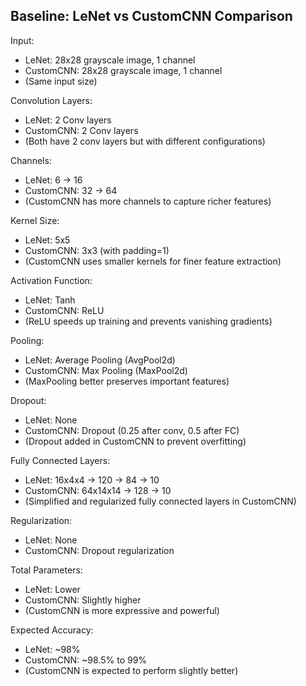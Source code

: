 Baseline: LeNet vs CustomCNN Comparison
----------------------------------------

Input:
- LeNet: 28x28 grayscale image, 1 channel
- CustomCNN: 28x28 grayscale image, 1 channel
- (Same input size)

Convolution Layers:
- LeNet: 2 Conv layers
- CustomCNN: 2 Conv layers
- (Both have 2 conv layers but with different configurations)

Channels:
- LeNet: 6 → 16
- CustomCNN: 32 → 64
- (CustomCNN has more channels to capture richer features)

Kernel Size:
- LeNet: 5x5
- CustomCNN: 3x3 (with padding=1)
- (CustomCNN uses smaller kernels for finer feature extraction)

Activation Function:
- LeNet: Tanh
- CustomCNN: ReLU
- (ReLU speeds up training and prevents vanishing gradients)

Pooling:
- LeNet: Average Pooling (AvgPool2d)
- CustomCNN: Max Pooling (MaxPool2d)
- (MaxPooling better preserves important features)

Dropout:
- LeNet: None
- CustomCNN: Dropout (0.25 after conv, 0.5 after FC)
- (Dropout added in CustomCNN to prevent overfitting)

Fully Connected Layers:
- LeNet: 16x4x4 → 120 → 84 → 10
- CustomCNN: 64x14x14 → 128 → 10
- (Simplified and regularized fully connected layers in CustomCNN)

Regularization:
- LeNet: None
- CustomCNN: Dropout regularization

Total Parameters:
- LeNet: Lower
- CustomCNN: Slightly higher
- (CustomCNN is more expressive and powerful)

Expected Accuracy:
- LeNet: ~98%
- CustomCNN: ~98.5% to 99%
- (CustomCNN is expected to perform slightly better)